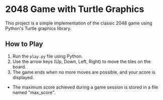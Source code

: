 # 2048 Game with Turtle Graphics

This project is a simple implementation of the classic 2048 game using Python's Turtle graphics library. 


## How to Play

1. Run the `play.py` file using Python.
2. Use the arrow keys (Up, Down, Left, Right) to move the tiles on the board.
3. The game ends when no more moves are possible, and your score is displayed.


- The maximum score achieved during a game session is stored in a file named "max_score".


